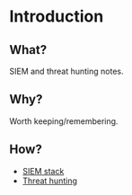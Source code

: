 # Introduction

## What?

SIEM and threat hunting notes.

## Why?

Worth keeping/remembering.

## How?

* [SIEM stack](siem.md)
* [Threat hunting](siem.md)

